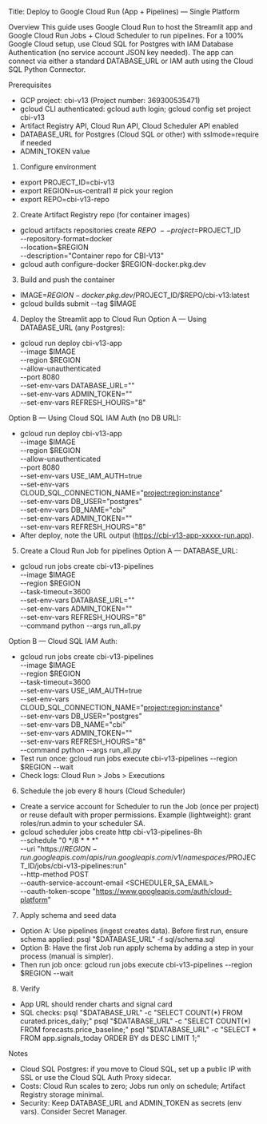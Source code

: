 Title: Deploy to Google Cloud Run (App + Pipelines) — Single Platform

Overview
This guide uses Google Cloud Run to host the Streamlit app and Google Cloud Run Jobs + Cloud Scheduler to run pipelines. For a 100% Google Cloud setup, use Cloud SQL for Postgres with IAM Database Authentication (no service account JSON key needed). The app can connect via either a standard DATABASE_URL or IAM auth using the Cloud SQL Python Connector.

Prerequisites
- GCP project: cbi-v13 (Project number: 369300535471)
- gcloud CLI authenticated: gcloud auth login; gcloud config set project cbi-v13
- Artifact Registry API, Cloud Run API, Cloud Scheduler API enabled
- DATABASE_URL for Postgres (Cloud SQL or other) with sslmode=require if needed
- ADMIN_TOKEN value

1) Configure environment
- export PROJECT_ID=cbi-v13
- export REGION=us-central1   # pick your region
- export REPO=cbi-v13-repo

2) Create Artifact Registry repo (for container images)
- gcloud artifacts repositories create $REPO \
    --project=$PROJECT_ID \
    --repository-format=docker \
    --location=$REGION \
    --description="Container repo for CBI-V13"
- gcloud auth configure-docker $REGION-docker.pkg.dev

3) Build and push the container
- IMAGE=$REGION-docker.pkg.dev/$PROJECT_ID/$REPO/cbi-v13:latest
- gcloud builds submit --tag $IMAGE

4) Deploy the Streamlit app to Cloud Run
Option A — Using DATABASE_URL (any Postgres):
- gcloud run deploy cbi-v13-app \
    --image $IMAGE \
    --region $REGION \
    --allow-unauthenticated \
    --port 8080 \
    --set-env-vars DATABASE_URL="<paste>" \
    --set-env-vars ADMIN_TOKEN="<token>" \
    --set-env-vars REFRESH_HOURS="8"

Option B — Using Cloud SQL IAM Auth (no DB URL):
- gcloud run deploy cbi-v13-app \
    --image $IMAGE \
    --region $REGION \
    --allow-unauthenticated \
    --port 8080 \
    --set-env-vars USE_IAM_AUTH=true \
    --set-env-vars CLOUD_SQL_CONNECTION_NAME="<project:region:instance>" \
    --set-env-vars DB_USER="postgres" \
    --set-env-vars DB_NAME="cbi" \
    --set-env-vars ADMIN_TOKEN="<token>" \
    --set-env-vars REFRESH_HOURS="8"
- After deploy, note the URL output (https://cbi-v13-app-xxxxx-run.app).

5) Create a Cloud Run Job for pipelines
Option A — DATABASE_URL:
- gcloud run jobs create cbi-v13-pipelines \
    --image $IMAGE \
    --region $REGION \
    --task-timeout=3600 \
    --set-env-vars DATABASE_URL="<paste>" \
    --set-env-vars ADMIN_TOKEN="<token>" \
    --set-env-vars REFRESH_HOURS="8" \
    --command python --args run_all.py

Option B — Cloud SQL IAM Auth:
- gcloud run jobs create cbi-v13-pipelines \
    --image $IMAGE \
    --region $REGION \
    --task-timeout=3600 \
    --set-env-vars USE_IAM_AUTH=true \
    --set-env-vars CLOUD_SQL_CONNECTION_NAME="<project:region:instance>" \
    --set-env-vars DB_USER="postgres" \
    --set-env-vars DB_NAME="cbi" \
    --set-env-vars ADMIN_TOKEN="<token>" \
    --set-env-vars REFRESH_HOURS="8" \
    --command python --args run_all.py
- Test run once: gcloud run jobs execute cbi-v13-pipelines --region $REGION --wait
- Check logs: Cloud Run > Jobs > Executions

6) Schedule the job every 8 hours (Cloud Scheduler)
- Create a service account for Scheduler to run the Job (once per project) or reuse default with proper permissions.
  Example (lightweight): grant roles/run.admin to your scheduler SA.
- gcloud scheduler jobs create http cbi-v13-pipelines-8h \
    --schedule "0 */8 * * *" \
    --uri "https://$REGION-run.googleapis.com/apis/run.googleapis.com/v1/namespaces/$PROJECT_ID/jobs/cbi-v13-pipelines:run" \
    --http-method POST \
    --oauth-service-account-email <SCHEDULER_SA_EMAIL> \
    --oauth-token-scope "https://www.googleapis.com/auth/cloud-platform"

7) Apply schema and seed data
- Option A: Use pipelines (ingest creates data). Before first run, ensure schema applied:
  psql "$DATABASE_URL" -f sql/schema.sql
- Option B: Have the first Job run apply schema by adding a step in your process (manual is simpler).
- Then run job once: gcloud run jobs execute cbi-v13-pipelines --region $REGION --wait

8) Verify
- App URL should render charts and signal card
- SQL checks:
  psql "$DATABASE_URL" -c "SELECT COUNT(*) FROM curated.prices_daily;"
  psql "$DATABASE_URL" -c "SELECT COUNT(*) FROM forecasts.price_baseline;"
  psql "$DATABASE_URL" -c "SELECT * FROM app.signals_today ORDER BY ds DESC LIMIT 1;"

Notes
- Cloud SQL Postgres: if you move to Cloud SQL, set up a public IP with SSL or use the Cloud SQL Auth Proxy sidecar.
- Costs: Cloud Run scales to zero; Jobs run only on schedule; Artifact Registry storage minimal.
- Security: Keep DATABASE_URL and ADMIN_TOKEN as secrets (env vars). Consider Secret Manager.
